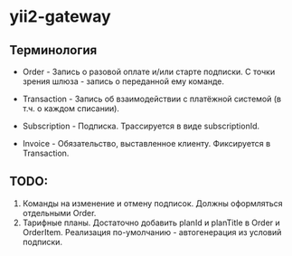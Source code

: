 # yii2-gateway

## Терминология

* Order - Запись о разовой оплате и/или старте подписки. С точки зрения шлюза - запись о переданной ему команде.
* Transaction - Запись об взаимодействии с платёжной системой (в т.ч. о каждом списании).

* Subscription - Подписка. Трассируется в виде subscriptionId.
* Invoice - Обязательство, выставленное клиенту. Фиксируется в Transaction.

## TODO:

1. Команды на изменение и отмену подписок. Должны оформляться отдельными Order.
2. Тарифные планы. Достаточно добавить planId и planTitle в Order и OrderItem. Реализация по-умолчанию - автогенерация из условий подписки.

